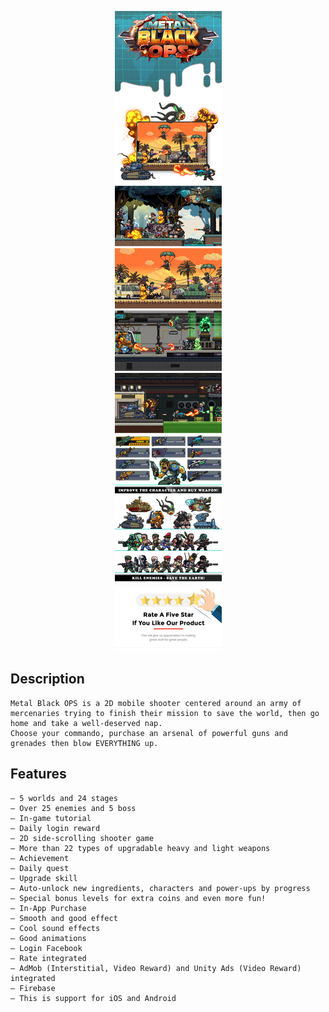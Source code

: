 
<p align="center">
  <img src="image.jpeg">
</p>

## Description
    Metal Black OPS is a 2D mobile shooter centered around an army of mercenaries trying to finish their mission to save the world, then go home and take a well-deserved nap.
    Choose your commando, purchase an arsenal of powerful guns and grenades then blow EVERYTHING up.

## Features
    – 5 worlds and 24 stages
    – Over 25 enemies and 5 boss
    – In-game tutorial
    – Daily login reward
    – 2D side-scrolling shooter game
    – More than 22 types of upgradable heavy and light weapons
    – Achievement
    – Daily quest
    – Upgrade skill
    – Auto-unlock new ingredients, characters and power-ups by progress
    – Special bonus levels for extra coins and even more fun!
    – In-App Purchase
    – Smooth and good effect
    – Cool sound effects
    – Good animations
    – Login Facebook
    – Rate integrated
    – AdMob (Interstitial, Video Reward) and Unity Ads (Video Reward) integrated
    – Firebase
    – This is support for iOS and Android

